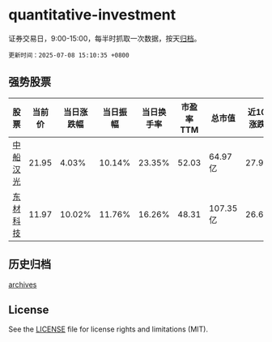 # quantitative-investment

证券交易日，9:00-15:00，每半时抓取一次数据，按天[归档](archives)。

`更新时间：2025-07-08 15:10:35 +0800`

## 强势股票

|股票|当前价|当日涨跌幅|当日振幅|当日换手率|市盈率TTM|总市值|近10日涨跌幅|
|----|----|----|----|----|----|----|----|
|[中船汉光](https://xueqiu.com/S/SZ300847)|21.95|4.03%|10.14%|23.35%|52.03|64.97亿|27.99%|
|[东材科技](https://xueqiu.com/S/SH601208)|11.97|10.02%|11.76%|16.26%|48.31|107.35亿|26.67%|

## 历史归档

[archives](archives)

## License

See the [LICENSE](LICENSE) file for license rights and limitations (MIT).